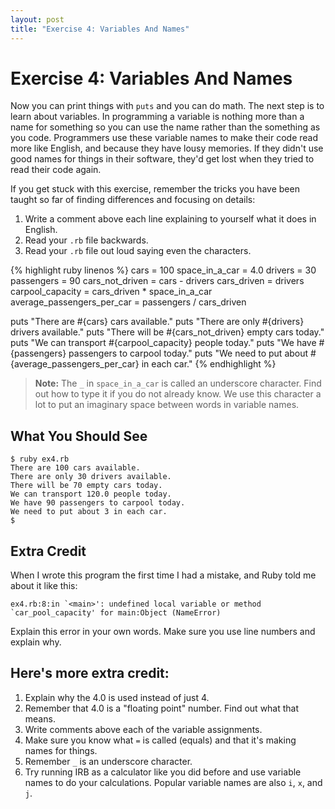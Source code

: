 ```yaml
---
layout: post
title: "Exercise 4: Variables And Names"
---
```

# Exercise 4: Variables And Names
Now you can print things with `puts` and you can do math. The next step is to learn about variables. In programming a variable is nothing more than a name for something so you can use the name rather than the something as you code. Programmers use these variable names to make their code read more like English, and because they have lousy memories. If they didn't use good names for things in their software, they'd get lost when they tried to read their code again.

If you get stuck with this exercise, remember the tricks you have been taught so far of finding differences and focusing on details:

1. Write a comment above each line explaining to yourself what it does in English.
2. Read your `.rb` file backwards.
3. Read your `.rb` file out loud saying even the characters.

{% highlight ruby linenos %}
cars = 100
space_in_a_car = 4.0
drivers = 30
passengers = 90
cars_not_driven = cars - drivers
cars_driven = drivers
carpool_capacity = cars_driven * space_in_a_car
average_passengers_per_car = passengers / cars_driven

puts "There are #{cars} cars available."
puts "There are only #{drivers} drivers available."
puts "There will be #{cars_not_driven} empty cars today."
puts "We can transport #{carpool_capacity} people today."
puts "We have #{passengers} passengers to carpool today."
puts "We need to put about #{average_passengers_per_car} in each car."
{% endhighlight %}

> **Note:** The `_` in `space_in_a_car` is called an underscore character. Find out how to type it if you do not already know. We use this character a lot to put an imaginary space between words in variable names.

## What You Should See

    $ ruby ex4.rb
    There are 100 cars available.
    There are only 30 drivers available.
    There will be 70 empty cars today.
    We can transport 120.0 people today.
    We have 90 passengers to carpool today.
    We need to put about 3 in each car.
    $

## Extra Credit
When I wrote this program the first time I had a mistake, and Ruby told me about it like this:

    ex4.rb:8:in `<main>': undefined local variable or method `car_pool_capacity' for main:Object (NameError)

Explain this error in your own words. Make sure you use line numbers and explain why.

## Here's more extra credit:

1. Explain why the 4.0 is used instead of just 4.
2. Remember that 4.0 is a "floating point" number. Find out what that means.
3. Write comments above each of the variable assignments.
4. Make sure you know what `=` is called (equals) and that it's making names for things.
5. Remember `_` is an underscore character.
6. Try running IRB as a calculator like you did before and use variable names to do your calculations. Popular variable names are also `i`, `x`, and `j`.
